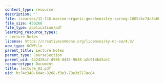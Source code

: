 ```yaml
---
content_type: resource
description: ''
file: /courses/12-746-marine-organic-geochemistry-spring-2005/bc74c340604c8268f3e378e3d717ac84_lecture_02.pdf
file_size: 450268
file_type: application/pdf
learning_resource_types:
- Lecture Notes
license: https://creativecommons.org/licenses/by-nc-sa/4.0/
ocw_type: OCWFile
parent_title: Lecture Notes
parent_type: CourseSection
parent_uid: 442428a7-d986-8435-9648-a2c914bd5ae1
resourcetype: Document
title: lecture_02.pdf
uid: bc74c340-604c-8268-f3e3-78e3d717ac84
---
```

